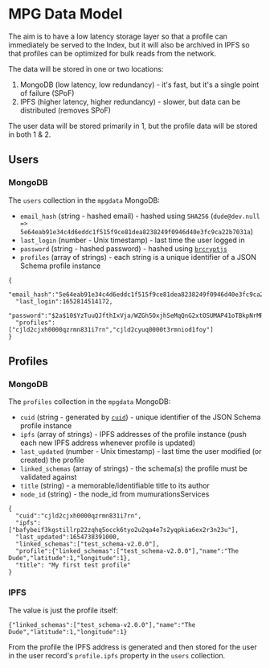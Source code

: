 # MPG Data Model

The aim is to have a low latency storage layer so that a profile can immediately be served to the Index, but it will also be archived in IPFS so that profiles can be optimized for bulk reads from the network.

The data will be stored in one or two locations:

1. MongoDB (low latency, low redundancy) - it's fast, but it's a single point of failure (SPoF)
2. IPFS (higher latency, higher redundancy) - slower, but data can be distributed (removes SPoF)

The user data will be stored primarily in 1, but the profile data will be stored in both 1 & 2.

## Users

### MongoDB

The `users` collection in the `mpgdata` MongoDB:

- `email_hash` (string - hashed email) - hashed using `SHA256` (`dude@dev.null => 5e64eab91e34c4d6eddc1f515f9ce81dea8238249f0946d40e3fc9ca22b7031a`)
- `last_login` (number - Unix timestamp) - last time the user logged in
- `password` (string - hashed password) - hashed using [`brcryptjs`](https://www.npmjs.com/package/bcryptjs)
- `profiles` (array of strings) - each string is a unique identifier of a JSON Schema profile instance

```
{
  "email_hash":"5e64eab91e34c4d6eddc1f515f9ce81dea8238249f0946d40e3fc9ca22b7031a",
  "last_login":1652814514172,
  "password":"$2a$10$YzTuuQJfthIxVja/WZGh5OxjhSeMqQnG2xtOSUMAP41oTBkpNrMRq",
  "profiles": ["cjld2cjxh0000qzrmn831i7rn","cjld2cyuq0000t3rmniod1foy"]
}
```

## Profiles

### MongoDB

The `profiles` collection in the `mpgdata` MongoDB:

- `cuid` (string - generated by [`cuid`](https://www.npmjs.com/package/cuid)) - unique identifier of the JSON Schema profile instance
- `ipfs` (array of strings) - IPFS addresses of the profile instance (push each new IPFS address whenever profile is updated)
- `last_updated` (number - Unix timestamp) - last time the user modified (or created) the profile
- `linked_schemas` (array of strings) - the schema(s) the profile must be validated against
- `title` (string) - a memorable/identifiable title to its author
- `node_id` (string) - the node_id from mumurationsServices

```
{
  "cuid":"cjld2cjxh0000qzrmn831i7rn",
  "ipfs":["bafybeif3kgstillrp22zqhq5occk6tyo2u2qa4e7s2yqpkia6ex2r3n23u"],
  "last_updated":1654738391000,
  "linked_schemas":["test_schema-v2.0.0"],
  "profile":{"linked_schemas":["test_schema-v2.0.0"],"name":"The Dude","latitude":1,"longitude":1},
  "title": "My first test profile"
}
```

### IPFS

The value is just the profile itself:

```
{"linked_schemas":["test_schema-v2.0.0"],"name":"The Dude","latitude":1,"longitude":1}
```

From the profile the IPFS address is generated and then stored for the user in the user record's `profile.ipfs` property in the `users` collection.
